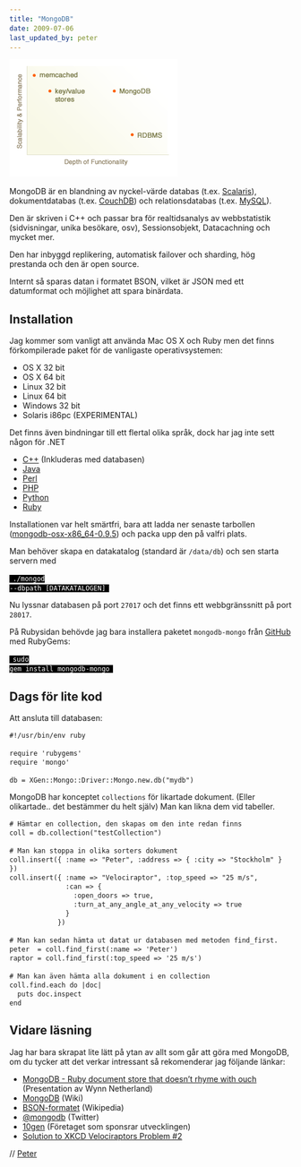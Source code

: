```yaml
---
title: "MongoDB"
date: 2009-07-06
last_updated_by: peter
---
```

<img class="alignright" title="MongoDB - Scalability/Performance - Depth of Functionality" src="/assets/legacy/uploads/2009/07/MongoDB-Scalability_Performance-Depth-of-Functionality.png" alt="MongoDB - Scalability/Performance - Depth of Functionality" width="301" height="210" />

MongoDB är en blandning av nyckel-värde databas (t.ex. <a href="http://code.google.com/p/scalaris/">Scalaris</a>), dokumentdatabas (t.ex. <a href="http://couchdb.apache.org/">CouchDB</a>) och relationsdatabas (t.ex. <a href="http://www.mysql.com/">MySQL</a>).

Den är skriven i C++ och passar bra för realtidsanalys av webbstatistik
(sidvisningar, unika besökare, osv), Sessionsobjekt, Datacachning och mycket mer.

Den har inbyggd replikering, automatisk failover och sharding, hög prestanda och den är open source.

Internt så sparas datan i formatet BSON, vilket är JSON med ett datumformat och möjlighet att spara binärdata.
<h2 id="installation">Installation</h2>
Jag kommer som vanligt att använda Mac OS X och Ruby men det finns förkompilerade paket för de vanligaste operativsystemen:
<ul>
  <li>OS X 32 bit</li>
  <li>OS X 64 bit</li>
  <li>Linux 32 bit</li>
  <li>Linux 64 bit</li>
  <li>Windows 32 bit</li>
  <li>Solaris i86pc (EXPERIMENTAL)</li>
</ul>
Det finns även bindningar till ett flertal olika språk, dock har jag inte sett någon för .NET
<ul>
  <li><a href="http://www.mongodb.org/pages/viewpage.action?pageId=133409">C++</a> (Inkluderas med databasen)</li>
  <li><a href="http://www.mongodb.org/display/DOCS/Java+Language+Center">Java</a></li>
  <li><a href="http://www.mongodb.org/display/DOCS/Perl+Language+Center">Perl</a></li>
  <li><a href="http://www.mongodb.org/display/DOCS/PHP+Language+Center">PHP</a></li>
  <li><a href="http://www.mongodb.org/display/DOCS/Python+Language+Center">Python</a></li>
  <li><a href="http://www.mongodb.org/display/DOCS/Ruby+Language+Center">Ruby</a></li>
</ul>
Installationen var helt smärtfri, bara att ladda ner senaste tarbollen (<a href="http://downloads.mongodb.org/osx/mongodb-osx-x86_64-0.9.5.tgz">mongodb-osx-x86_64-0.9.5</a>) och packa upp den på valfri plats.

Man behöver skapa en datakatalog (standard är <code>/data/db</code>) och sen starta servern med

<code style="padding: 0 0.5em; color: #fff; background-color: #000;">./mongod --dbpath [DATAKATALOGEN]</code>

Nu lyssnar databasen på port <code>27017</code> och det finns ett webbgränssnitt på port <code>28017</code>.

På Rubysidan behövde jag bara installera paketet <code>mongodb-mongo</code> från <a href="http://github.com/mongodb/mongo/tree/master">GitHub</a> med RubyGems:

<code style="padding: 0 0.5em; color: #fff; background-color: #000;">sudo gem install mongodb-mongo</code>
<h2 id="dags_fr_lite_kod">Dags för lite kod</h2>
Att ansluta till databasen:

    #!/usr/bin/env ruby
    
    require 'rubygems'
    require 'mongo'
    
    db = XGen::Mongo::Driver::Mongo.new.db("mydb")


MongoDB har konceptet <code>collections</code> för likartade dokument. (Eller olikartade.. det bestämmer du helt själv) Man kan likna dem vid tabeller.

    # Hämtar en collection, den skapas om den inte redan finns
    coll = db.collection("testCollection")
    
    # Man kan stoppa in olika sorters dokument
    coll.insert({ :name => "Peter", :address => { :city => "Stockholm" } })
    coll.insert({ :name => "Velociraptor", :top_speed => "25 m/s",
                  :can => {
                    :open_doors => true,
                    :turn_at_any_angle_at_any_velocity => true
                  }
                })
    
    # Man kan sedan hämta ut datat ur databasen med metoden find_first.
    peter  = coll.find_first(:name => 'Peter')
    raptor = coll.find_first(:top_speed => '25 m/s')
    
    # Man kan även hämta alla dokument i en collection
    coll.find.each do |doc|
      puts doc.inspect
    end
    

<h2 id="vidare_lsning">Vidare läsning</h2>
Jag har bara skrapat lite lätt på ytan av allt som går att göra med MongoDB, om du tycker att det verkar intressant så rekomenderar jag följande länkar:
<ul>
  <li><a href="http://www.slideshare.net/pengwynn/mongodb-ruby-document-store-that-doesnt-rhyme-with-ouch">MongoDB - Ruby document store that doesn’t rhyme with ouch</a> (Presentation av Wynn Netherland)</li>
  <li><a href="http://mongodb.org">MongoDB</a> (Wiki)</li>
  <li><a href="http://en.wikipedia.org/wiki/BSON">BSON-formatet</a> (Wikipedia)</li>
  <li><a href="http://twitter.com/mongodb">@mongodb</a> (Twitter)</li>
  <li><a href="http://www.10gen.com/">10gen</a> (Företaget som sponsrar utvecklingen)</li>
  <li><a href="http://www.mbeckler.org/velociraptors/">Solution to XKCD Velociraptors Problem #2</a></li>
</ul>

// [Peter](/peter)
